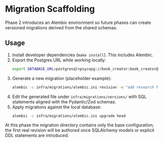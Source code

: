 # Migration Scaffolding

Phase 2 introduces an Alembic environment so future phases can create versioned
migrations derived from the shared schemas.

## Usage
1. Install developer dependencies (`make install`). This includes Alembic.
2. Export the Postgres URL while working locally:
   ```bash
   export DATABASE_URL=postgresql+psycopg://book_creator:book_creator@localhost:5433/book_creator
   ```
3. Generate a new migration (placeholder example):
   ```bash
   alembic -c infra/migrations/alembic.ini revision -m "add research facts"
   ```
4. Edit the generated file under `infra/migrations/versions/` with SQL statements
   aligned with the Pydantic/Zod schemas.
5. Apply migrations against the local database:
   ```bash
   alembic -c infra/migrations/alembic.ini upgrade head
   ```

At this phase the migration directory contains only the base configuration; the
first real revision will be authored once SQLAlchemy models or explicit DDL
statements are introduced.
